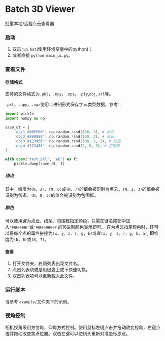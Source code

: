 # Batch 3D Viewer

批量本地/远程点云查看器

### 启动

1. 双击```run.bat```(使用环境变量中的python)；
2. 或者直接 ```python main_ui.py```。

### 查看文件

#### 存储格式
支持的文件格式为```.pkl```，```.npy```，```.npz```，```.ply```,```obj```, ```stl```等。


```.pkl```，```.npy```，```.npz```使用二进制形式保存字典类型数据，参考：
``` python
import pickle
import numpy as np

save_dt = {
    'obj1_#00FF00': np.random.rand(100, 3), # 点云
    'obj2_#888888': np.random.rand(100, 3), # 点云
    'obj3_#123456': np.random.rand(100, 2, 3), # 线段
    'obj4_#123456': np.random.rand(2, 8, 3), # 包围框
}

with open("test.pkl", 'wb') as f:
    pickle.dump(save_dt, f)

```

##### 顶点
其中，维度为```(N, 3)```，```(N, 6)```或```(N, 7)```的值会被识别为点云，```(N, 2, 3)```的值会被识别为线条，```(N, 8, 3)```的值会被识别为包围框。

##### 颜色
可以使用键为点云、线条、包围框指定颜色，只需在键名尾部中加入```'#HHHHHH'```或```'#HHHHHHHH'```的16进制颜色表示即可。
在为点云指定颜色时，还可以将每个点的属性拼接为```(x, y, z, r, g, b)```或者```(x, y, z, r, g, b, a)```, 即维度为```(N, 6)```或```(N, 7)```。


#### 查看
1. 打开文件夹，右侧列表出现文件名。
2. 点击列表项或是用键盘上或下快速切换。
3. 双击列表项可以重新载入此文件。

### 运行脚本

请参考 ```example/```文件夹下的示例。

### 视角控制

相机视角采用方位角，仰角方式控制。使用鼠标左键点击并拖动改变视角，右键点击并拖动改变焦点位置。双击左键可以使镜头重新对准坐标原点。

